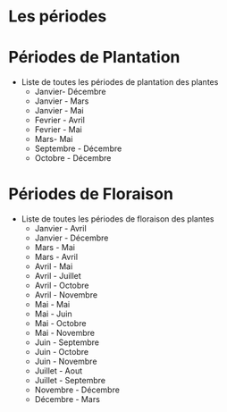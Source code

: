 # Les périodes

# Périodes de Plantation

* Liste de toutes les périodes de plantation des plantes
    * Janvier- Décembre
    * Janvier - Mars
    * Janvier - Mai
    * Fevrier - Avril
    * Fevrier - Mai
    * Mars- Mai
    * Septembre - Décembre
    * Octobre - Décembre

# Périodes de Floraison

* Liste de toutes les périodes de floraison des plantes
    * Janvier - Avril
    * Janvier - Décembre
    * Mars - Mai
    * Mars - Avril
    * Avril - Mai
    * Avril - Juillet
    * Avril - Octobre
    * Avril - Novembre
    * Mai - Mai
    * Mai - Juin
    * Mai - Octobre
    * Mai - Novembre
    * Juin - Septembre
    * Juin - Octobre
    * Juin - Novembre
    * Juillet - Aout
    * Juillet - Septembre
    * Novembre - Décembre
    * Décembre - Mars
